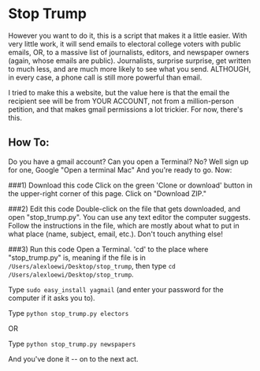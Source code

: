 # Stop Trump

However you want to do it, this is a script that makes it a little easier. With very little work, it will send emails to
 electoral college voters with public emails, OR, to a massive list of journalists, editors, and newspaper owners (again,
 whose emails are public). Journalists, surprise surprise, get written to much less, and are much more likely to see what you send.
 ALTHOUGH, in every case, a phone call is still more powerful than email.

I tried to make this a website, but the value here is that the email the recipient see will be from YOUR ACCOUNT,
not from a million-person petition, and that makes gmail permissions a lot trickier. For now, there's this.

## How To:

Do you have a gmail account? Can you open a Terminal? No? Well sign up for one, Google "Open a terminal Mac" And you're ready to go. Now:

###1) Download this code
Click on the green 'Clone or download' button in the upper-right corner of this page. Click on "Download ZIP."

###2) Edit this code
Double-click on the file that gets downloaded, and open "stop_trump.py". You can use any text editor the computer suggests.
Follow the instructions in the file, which are mostly about what to put in what place (name, subject, email, etc.). Don't touch
anything else!

###3) Run this code
Open a Terminal. 'cd' to the place where "stop_trump.py" is, meaning if the file is in `/Users/alexloewi/Desktop/stop_trump`,
then type `cd /Users/alexloewi/Desktop/stop_trump`.

Type `sudo easy_install yagmail` (and enter your password for the computer if it asks you to).

Type `python stop_trump.py electors`

OR

Type `python stop_trump.py newspapers`

And you've done it -- on to the next act.


